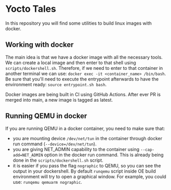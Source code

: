 # Yocto Tales

In this repository you will find some utilities to build linux images with docker.

## Working with docker

The main idea is that we have a docker image with all the necessary tools.
We can create a local image and then enter to that shell using `scripts/dockershell.sh`.
Therefore, if we need to enter to that container in another terminal we can use: `docker exec -it <container_name> /bin/bash`. Be sure that you'll need to execute the entrypoint afterwards to have the environment ready: `source entrypoint.sh bash`.

Docker images are being built in CI using GitHub Actions. After ever PR is merged into main, a new image is tagged as latest.

## Running QEMU in docker

If you are running QEMU in a docker container, you need to make sure that:

- you are mounting device `/dev/net/tun` in the container through docker run command (`--device=/dev/net/tun`).
- you are giving NET_ADMIN capability to the container using `--cap-add=NET_ADMIN` option in the docker run command. This is already being done in the `scripts/dockershell.sh` script.
- it is easier if you pass the flag `nographic` to QEMU, so you can see the output in your dockershell. By default `runqemu` script inside OE build environment will try to open a graphical window. For example, you could use: `runqemu qemuarm nographic`.
